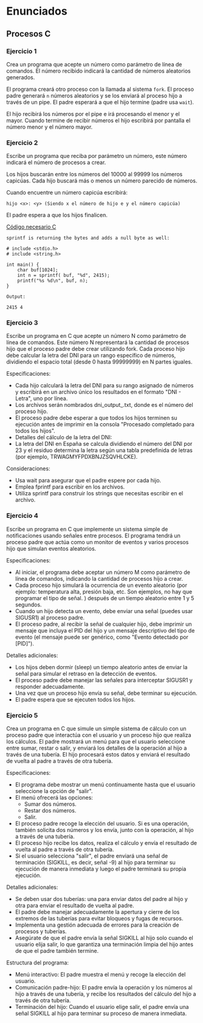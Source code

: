 # Enunciados

## Procesos C

### Ejercicio 1

Crea un programa que acepte un número como parámetro de línea de comandos. El número recibido indicará la cantidad de números aleatorios generados.

El programa creará otro proceso con la llamada al sistema ```fork```. El proceso padre generará ```n``` números aleatorios y se los enviará al proceso hijo a través de un pipe. El padre esperará a que el hijo termine (padre usa ```wait```).

El hijo recibirá los números por el pipe e irá procesando el menor y el mayor. Cuando termine de recibir números el hijo escribirá por pantalla el número menor y el número mayor.


### Ejercicio 2

Escribe un programa que reciba por parámetro un número, este número indicará el número de procesos a crear.

Los hijos buscarán entre los números del 10000 al 99999 los números capicúas. Cada hijo buscará más o menos un número parecido de números.

Cuando encuentre un número capicúa escribirá:

```
hijo <x>: <y> (Siendo x el número de hijo e y el número capicúa)
```

El padre espera a que los hijos finalicen.

[Código necesario C](https://stackoverflow.com/a/70477879/932888)

```
sprintf is returning the bytes and adds a null byte as well:

# include <stdio.h>
# include <string.h>

int main() {
    char buf[1024];
    int n = sprintf( buf, "%d", 2415);
    printf("%s %d\n", buf, n);
}

Output:

2415 4
```


### Ejercicio 3

Escribe un programa en C que acepte un número N como parámetro de línea de comandos. Este número N representará la cantidad de procesos hijo que el proceso padre debe crear utilizando fork. Cada proceso hijo debe calcular la letra del DNI para un rango específico de números, dividiendo el espacio total (desde 0 hasta 99999999) en N partes iguales.

Especificaciones:

- Cada hijo calculará la letra del DNI para su rango asignado de números y escribirá en un archivo único los resultados en el formato "DNI - Letra", uno por línea.
- Los archivos serán nombrados dni_output_<n>.txt, donde <n> es el número del proceso hijo.
- El proceso padre debe esperar a que todos los hijos terminen su ejecución antes de imprimir en la consola "Procesado completado para todos los hijos".
- Detalles del cálculo de la letra del DNI:
- La letra del DNI en España se calcula dividiendo el número del DNI por 23 y el residuo determina la letra según una tabla predefinida de letras (por ejemplo, TRWAGMYFPDXBNJZSQVHLCKE).

Consideraciones:

- Usa wait para asegurar que el padre espere por cada hijo.
- Emplea fprintf para escribir en los archivos.
- Utiliza sprintf para construir los strings que necesitas escribir en el archivo.

### Ejercicio 4

Escribe un programa en C que implemente un sistema simple de notificaciones usando señales entre procesos. El programa tendrá un proceso padre que actúa como un monitor de eventos y varios procesos hijo que simulan eventos aleatorios.

Especificaciones:

- Al iniciar, el programa debe aceptar un número M como parámetro de línea de comandos, indicando la cantidad de procesos hijo a crear.
- Cada proceso hijo simulará la ocurrencia de un evento aleatorio (por ejemplo: temperatura alta, presión baja, etc. Son ejemplos, no hay que programar el tipo de señal. ) después de un tiempo aleatorio entre 1 y 5 segundos.
- Cuando un hijo detecta un evento, debe enviar una señal (puedes usar SIGUSR1) al proceso padre.
- El proceso padre, al recibir la señal de cualquier hijo, debe imprimir un mensaje que incluya el PID del hijo y un mensaje descriptivo del tipo de evento (el mensaje puede ser genérico, como "Evento detectado por [PID]").

Detalles adicionales:

- Los hijos deben dormir (sleep) un tiempo aleatorio antes de enviar la señal para simular el retraso en la detección de eventos.
- El proceso padre debe manejar las señales para interceptar SIGUSR1 y responder adecuadamente.
- Una vez que un proceso hijo envía su señal, debe terminar su ejecución.
- El padre espera que se ejecuten todos los hijos.

### Ejercicio 5

Crea un programa en C que simule un simple sistema de cálculo con un proceso padre que interactúa con el usuario y un proceso hijo que realiza los cálculos. El padre mostrará un menú para que el usuario seleccione entre sumar, restar o salir, y enviará los detalles de la operación al hijo a través de una tubería. El hijo procesará estos datos y enviará el resultado de vuelta al padre a través de otra tubería.

Especificaciones:

- El programa debe mostrar un menú continuamente hasta que el usuario seleccione la opción de "salir".
- El menú ofrecerá las opciones:
    - Sumar dos números.
    - Restar dos números.
    - Salir.
- El proceso padre recoge la elección del usuario. Si es una operación, también solicita dos números y los envía, junto con la operación, al hijo a través de una tubería.
- El proceso hijo recibe los datos, realiza el cálculo y envía el resultado de vuelta al padre a través de otra tubería.
- Si el usuario selecciona "salir", el padre enviará una señal de terminación (SIGKILL, es decir, señal -9) al hijo para terminar su ejecución de manera inmediata y luego el padre terminará su propia ejecución.

Detalles adicionales:
- Se deben usar dos tuberías: una para enviar datos del padre al hijo y otra para enviar el resultado de vuelta al padre.
- El padre debe manejar adecuadamente la apertura y cierre de los extremos de las tuberías para evitar bloqueos y fugas de recursos.
- Implementa una gestión adecuada de errores para la creación de procesos y tuberías.
- Asegúrate de que el padre envía la señal SIGKILL al hijo solo cuando el usuario elija salir, lo que garantiza una terminación limpia del hijo antes de que el padre también termine.

Estructura del programa:
- Menú interactivo: El padre muestra el menú y recoge la elección del usuario.
- Comunicación padre-hijo: El padre envía la operación y los números al hijo a través de una tubería, y recibe los resultados del cálculo del hijo a través de otra tubería.
- Terminación del hijo: Cuando el usuario elige salir, el padre envía una señal SIGKILL al hijo para terminar su proceso de manera inmediata.
